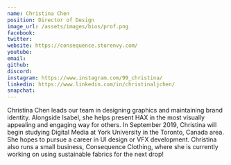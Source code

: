 ```yaml
---
name: Christina Chen
position: Director of Design
image_url: /assets/images/bios/prof.png
facebook: 
twitter: 
website: https://consequence.storenvy.com/
youtube: 
email: 
github: 
discord: 
instagram: https://www.instagram.com/99_christina/
linkedin: https://www.linkedin.com/in/christinaljchen/
snapchat: 
---
```

Christina Chen leads our team in designing graphics and maintaining brand identity. Alongside Isabel, she helps present HAX in the most visually appealing and engaging way for others. In September 2019, Christina will begin studying Digital Media at York University in the Toronto, Canada area. She hopes to pursue a career in UI design or VFX development. Christina also runs a small business, Consequence Clothing, where she is currently working on using sustainable fabrics for the next drop!
